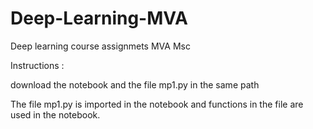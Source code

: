 # Deep-Learning-MVA
Deep learning course assignmets MVA Msc


Instructions : 

download the notebook and the file mp1.py in the same path 

The file mp1.py is imported in the notebook and functions in the file are used in the notebook.


